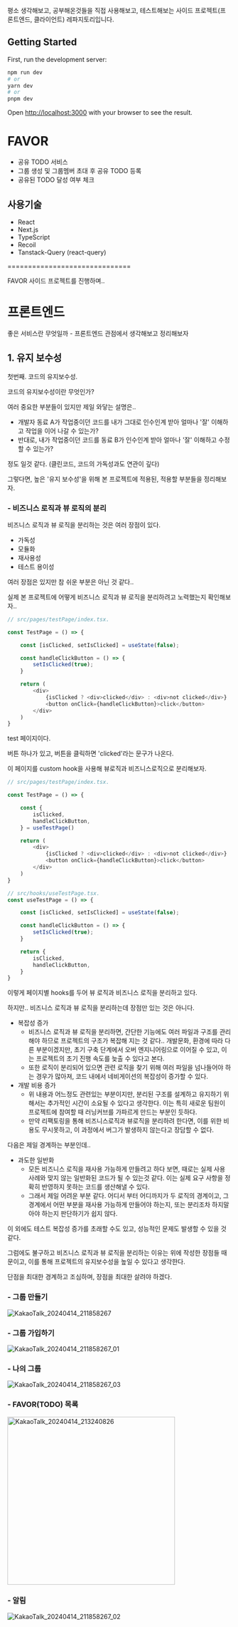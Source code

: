 평소 생각해보고, 공부해온것들을 직접 사용해보고, 테스트해보는 사이드 프로젝트(프론트엔드, 클라이언트) 레파지토리입니다.

## Getting Started

First, run the development server:

```bash
npm run dev
# or
yarn dev
# or
pnpm dev
```

Open [http://localhost:3000](http://localhost:3000) with your browser to see the result.

# FAVOR

- 공유 TODO 서비스
- 그룹 생성 및 그룹멤버 초대 후 공유 TODO 등록
- 공유된 TODO 달성 여부 체크

## 사용기술

- React
- Next.js
- TypeScript
- Recoil
- Tanstack-Query (react-query)

==============================

FAVOR 사이드 프로젝트를 진행하며..

# 프론트엔드

좋은 서비스란 무엇일까 - 프론트엔드 관점에서 생각해보고 정리해보자

## 1. 유지 보수성

첫번째. 코드의 유지보수성.

코드의 유지보수성이란 무엇인가?

여러 중요한 부분들이 있지만 제일 와닿는 설명은..

- 개발자 동료 A가 작업중이던 코드를 내가 그대로 인수인계 받아 얼마나 '잘' 이해하고 작업을 이어 나갈 수 있는가?
- 반대로, 내가 작업중이던 코드를 동료 B가 인수인계 받아 얼마나 '잘' 이해하고 수정할 수 있는가?

정도 일것 같다. (클린코드, 코드의 가독성과도 연관이 깊다)

그렇다면, 높은 '유지 보수성'을 위해 본 프로젝트에 적용된, 적용할 부분들을 정리해보자.

### - 비즈니스 로직과 뷰 로직의 분리

비즈니스 로직과 뷰 로직을 분리하는 것은 여러 장점이 있다.

- 가독성
- 모듈화
- 재사용성
- 테스트 용이성

여러 장점은 있지만 참 쉬운 부분은 아닌 것 같다..

실제 본 프로젝트에 어떻게 비즈니스 로직과 뷰 로직을 분리하려고 노력했는지 확인해보자..

```javascript
// src/pages/testPage/index.tsx.

const TestPage = () => {

    const [isClicked, setIsClicked] = useState(false);

    const handleClickButton = () => {
        setIsClicked(true);
    }

    return (
        <div>
            {isClicked ? <div>clicked</div> : <div>not clicked</div>}
            <button onClick={handleClickButton}>click</button>
        </div>
    )
}
```

test 페이지이다.

버튼 하나가 있고, 버튼을 클릭하면 'clicked'라는 문구가 나온다.

이 페이지를 custom hook을 사용해 뷰로직과 비즈니스로직으로 분리해보자.

```javascript
// src/pages/testPage/index.tsx.

const TestPage = () => {

    const {
        isClicked,
        handleClickButton,
    } = useTestPage()

    return (
        <div>
            {isClicked ? <div>clicked</div> : <div>not clicked</div>}
            <button onClick={handleClickButton}>click</button>
        </div>
    )
}

// src/hooks/useTestPage.tsx.
const useTestPage = () => {

    const [isClicked, setIsClicked] = useState(false);

    const handleClickButton = () => {
        setIsClicked(true);
    }

    return {
        isClicked,
        handleClickButton,
    }
}
```

이렇게 페이지별 hooks를 두어 뷰 로직과 비즈니스 로직을 분리하고 있다.

하지만.. 비즈니스 로직과 뷰 로직을 분리하는데 장점만 있는 것은 아니다.

- 복잡성 증가
    - 비즈니스 로직과 뷰 로직을 분리하면, 간단한 기능에도 여러 파일과 구조를 관리해야 하므로 프로젝트의 구조가 복잡해 지는 것 같다.. 개발문화, 환경에 따라 다른 부분이겠지만, 초기 구축 단계에서 오버
      엔지니어링으로 이어질 수 있고, 이는 프로젝트의 초기 진행 속도를 늦출 수 있다고 본다.
    - 또한 로직이 분리되어 있으면 관련 로직을 찾기 위해 여러 파일을 넘나들어야 하는 경우가 많아져, 코드 내에서 네비게이션의 복잡성이 증가할 수 있다.
- 개발 비용 증가
    - 위 내용과 어느정도 관련있는 부분이지만, 분리된 구조를 설계하고 유지하기 위해서는 추가적인 시간이 소요될 수 있다고 생각한다. 이는 특히 새로운 팀원이 프로젝트에 참여할 때 러닝커브를 가파르게 만드는
      부분인 듯하다.
    - 만약 리팩토링을 통해 비즈니스로직과 뷰로직을 분리하려 한다면, 이를 위한 비용도 무시못하고, 이 과정에서 버그가 발생하지 않는다고 장담할 수 없다.

다음은 제일 경계하는 부분인데..

- 과도한 일반화
    - 모든 비즈니스 로직을 재사용 가능하게 만들려고 하다 보면, 때로는 실제 사용 사례와 맞지 않는 일반화된 코드가 될 수 있는것 같다. 이는 실제 요구 사항을 정확히 반영하지 못하는 코드를 생산해낼 수 있다.
    - 그래서 제일 어려운 부분 같다. 어디서 부터 어디까지가 두 로직의 경계이고, 그 경계에서 어떤 부분을 재사용 가능하게 만들어야 하는지, 또는 분리조차 하지말아야 하는지 판단하기가 쉽지 않다.

이 외에도 테스트 복잡성 증가를 초래할 수도 있고, 성능적인 문제도 발생할 수 있을 것 같다.

그럼에도 불구하고 비즈니스 로직과 뷰 로직을 분리하는 이유는 위에 작성한 장점들 때문이고, 이를 통해 프로젝트의 유지보수성을 높일 수 있다고 생각한다.

단점을 최대한 경계하고 조심하며, 장점을 최대한 살려야 하겠다.

### - 그룹 만들기

![KakaoTalk_20240414_211858267](https://github.com/gigic5220/side-project-client/assets/59347641/cc557147-88da-4645-8b48-e0030d9e4a07)

### - 그룹 가입하기

![KakaoTalk_20240414_211858267_01](https://github.com/gigic5220/side-project-client/assets/59347641/c0d83597-9d5a-460c-b0e7-01cd5cea0699)

### - 나의 그룹

![KakaoTalk_20240414_211858267_03](https://github.com/gigic5220/side-project-client/assets/59347641/4ff6f9f0-05e1-4c8c-b2ae-67e55d9cd462)

### - FAVOR(TODO) 목록

<img width="377" alt="KakaoTalk_20240414_213240826" src="https://github.com/gigic5220/side-project-client/assets/59347641/d2892a6f-5e39-4532-a5c9-13325c69a4d3">

### - 알림

![KakaoTalk_20240414_211858267_02](https://github.com/gigic5220/side-project-client/assets/59347641/b01669a4-8db9-48cc-a9b7-3961b52b5fa5)
